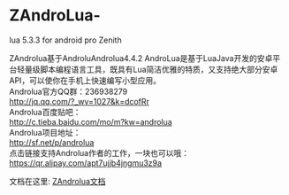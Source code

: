 # ZAndroLua-
lua 5.3.3 for android pro Zenith

ZAndrolua基于AndroluAndrolua4.4.2
AndroLua是基于LuaJava开发的安卓平台轻量级脚本编程语言工具，既具有Lua简洁优雅的特质，又支持绝大部分安卓API，可以使你在手机上快速编写小型应用。  
Androlua官方QQ群：236938279  
http://jq.qq.com/?_wv=1027&k=dcofRr  
Androlua百度贴吧：  
http://c.tieba.baidu.com/mo/m?kw=androlua  
Androlua项目地址：  
http://sf.net/p/androlua  
点击链接支持Androlua作者的工作，一块也可以哦：  
https://qr.alipay.com/apt7ujjb4jngmu3z9a  

文档在这里: [ZAndrolua文档](https://github.com/MGLSIDE/ZAndrolua/blob/master/AppDoc/doc.md)

